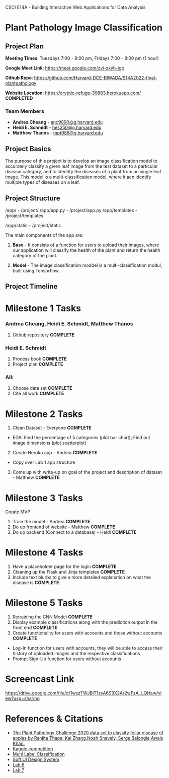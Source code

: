 CSCI E14A - Building Interactive Web Applications for Data Analysis

# Plant Pathology Image Classification

## Project Plan

**Meeting Times**: Tuesdays 7:00 - 8:00 pm, Fridays 7:00 - 8:00 pm (1 hour)

**Google Meet Link**: https://meet.google.com/zvi-xxyh-igp

**Github Repo**: https://github.com/Harvard-DCE-BIWADA/S14A2022-final-plantpathology

**Website Location**: https://cryptic-refuge-39883.herokuapp.com/ **COMPLETED**

### Team Members

* **Andrea Cheang** - anc9890@g.harvard.edu
* **Heidi E. Schmidt** - hes350@g.harvard.edu
* **Matthew Thanos** - mpt986@g.harvard.edu

## Project Basics

The purpose of this project is to develop an image classification model to accurately classify a given leaf image from the test dataset to a particular disease category, and to identify the diseases of a plant from an single leaf image. This model is a multi-classification model, where it acn identify multiple types of diseases on a leaf.


## Project Structure

/app/ - /project/
/app/app.py - /project/app.py
/app/templates - /project/templates

/app/static - /project/static

The main components of the app are:

1. **Base** - It consists of a function for users to upload their images, where our application will classify the health of the plant and return the health category of the plant.

2. **Model** - The image classification moddel is a multi-classification modul, built using Tensorflow.


## Project Timeline

# Milestone 1 Tasks

### Andrea Cheang, Heidi E. Schmidt, Matthew Thanos

1. Github repository **COMPLETE**

### Heidi E. Schmidt
1. Process book **COMPLETE**
1. Project plan **COMPLETE**

### All:
1. Choose data set **COMPLETE**
1. Cite all work **COMPLETE**


# Milestone 2 Tasks

1. Clean Dataset - Everyone **COMPLETE**
- EDA: Find the percentage of 5 categories (plot bar chart); Find out image dimensions (plot scatterplot)
2. Create Heroku app - Andrea **COMPLETE**
- Copy over Lab 1 app structure
3. Come up with write-up on goal of the project and description of dataset - Matthew **COMPLETE**


# Milestone 3 Tasks

Create MVP
1. Train the model - Andrea **COMPLETE**
2. Do up frontend of website - Matthew **COMPLETE**
3. Do up backend (Connect to a database) - Heidi **COMPLETE**


# Milestone 4 Tasks
1. Have a placeholder page for the login **COMPLETE**
2. Cleaning up the Flask and Jinja templates **COMPLETE**
3. Include text blurbs to give a more detailed explanation on what the disease is **COMPLETE**


# Milestone 5 Tasks
1. Retraining the CNN Model **COMPLETE**
2. Display example classifications along with the prediction output in the front end **COMPLETE**
3. Create functionality for users with accounts and those without accounts **COMPLETE**
- Log-In function for users with accounts, they will be able to access their history of uploaded images and the respective classifications
- Prompt Sign-Up function for users without accounts

# Screencast Link
https://drive.google.com/file/d/1wszTWJBlT1zyA6S9X2Ar2wFzA_l_QHaw/view?usp=sharing

# References & Citations
- [The Plant Pathology Challenge 2020 data set to classify foliar disease of apples by Ranjita Thapa, Kai Zhang,Noah Snavely, Serge Belongie,Awais Khan.](https://bsapubs.onlinelibrary.wiley.com/doi/10.1002/aps3.11390 "The Plant Pathology Challenge 2020 data set to classify foliar disease of apples")
- [Kaggle competition](https://www.kaggle.com/competitions/plant-pathology-2021-fgvc8/overview "Kaggle competition")
- [Multi Label Classification](https://github.com/ashrefm/multi-label-soft-f1/blob/master/Multi-Label%20Image%20Classification%20in%20TensorFlow%202.0.ipynb)
- [Soft UI Design System](https://github.com/app-generator/flask-soft-ui-design)
- [Lab 6](https://github.com/Harvard-DCE-BIWADA/S14A2022/tree/main/lab6)
- [Lab 7](https://github.com/Harvard-DCE-BIWADA/S14A2022/tree/main/lab7)
